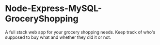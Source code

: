 # Node-Express-MySQL-GroceryShopping
A full stack web app for your grocery shopping needs. Keep track of who's supposed to buy what and whether they did it or not.
